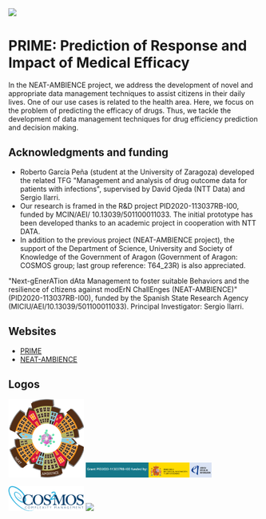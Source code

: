 <img src="/images/PRIME-logo.png" width="50%">

# PRIME: Prediction of Response and Impact of Medical Efficacy

In the NEAT-AMBIENCE project, we address the development of novel and appropriate data management techniques to assist citizens in their daily lives. One of our use cases is related to the health area. Here, we focus on the problem of predicting the efficacy of drugs. Thus, we tackle the development of data management techniques for drug efficiency prediction and decision making. 

## Acknowledgments and funding

- Roberto García Peña (student at the University of Zaragoza) developed the related TFG "Management and analysis of drug outcome data for patients with infections", supervised by David Ojeda (NTT Data) and Sergio Ilarri.
- Our research is framed in the R&D project PID2020-113037RB-I00, funded by MCIN/AEI/ 10.13039/501100011033. The initial prototype has been developed thanks to an academic project in cooperation with NTT DATA.
- In addition to the previous project (NEAT-AMBIENCE project), the support of the Department of Science, University and Society of Knowledge of the Government of Aragon (Government of Aragon: COSMOS group; last group reference: T64_23R) is also appreciated.

"Next-gEnerATion dAta Management to foster suitable Behaviors and the resilience of cItizens against modErN ChallEnges (NEAT-AMBIENCE)" (PID2020-113037RB-I00), funded by the Spanish State Research Agency (MICIU/AEI/10.13039/501100011033). Principal Investigator: Sergio Ilarri.

## Websites

- [PRIME](http://webdiis.unizar.es/~silarri/prot/PRIME/index.html)
- [NEAT-AMBIENCE](http://webdiis.unizar.es/~silarri/NEAT-AMBIENCE/)

## Logos

<img src="/images/NEAT-AMBIENCE-logo.png" width="30%"> <img src="/images/NEAT-AMBIENCE-funder.png" width="50%">

<img src="/images/cosmos-logo.png" width="30%">

<img src="/images/PRIME-logo.png" width="20%">



